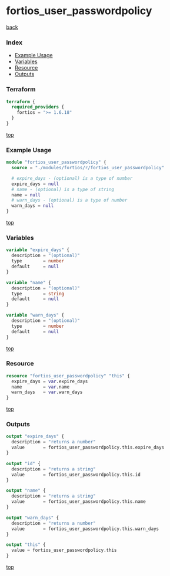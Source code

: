 # fortios_user_passwordpolicy

[back](../fortios.md)

### Index

- [Example Usage](#example-usage)
- [Variables](#variables)
- [Resource](#resource)
- [Outputs](#outputs)

### Terraform

```terraform
terraform {
  required_providers {
    fortios = ">= 1.6.18"
  }
}
```

[top](#index)

### Example Usage

```terraform
module "fortios_user_passwordpolicy" {
  source = "./modules/fortios/r/fortios_user_passwordpolicy"

  # expire_days - (optional) is a type of number
  expire_days = null
  # name - (optional) is a type of string
  name = null
  # warn_days - (optional) is a type of number
  warn_days = null
}
```

[top](#index)

### Variables

```terraform
variable "expire_days" {
  description = "(optional)"
  type        = number
  default     = null
}

variable "name" {
  description = "(optional)"
  type        = string
  default     = null
}

variable "warn_days" {
  description = "(optional)"
  type        = number
  default     = null
}
```

[top](#index)

### Resource

```terraform
resource "fortios_user_passwordpolicy" "this" {
  expire_days = var.expire_days
  name        = var.name
  warn_days   = var.warn_days
}
```

[top](#index)

### Outputs

```terraform
output "expire_days" {
  description = "returns a number"
  value       = fortios_user_passwordpolicy.this.expire_days
}

output "id" {
  description = "returns a string"
  value       = fortios_user_passwordpolicy.this.id
}

output "name" {
  description = "returns a string"
  value       = fortios_user_passwordpolicy.this.name
}

output "warn_days" {
  description = "returns a number"
  value       = fortios_user_passwordpolicy.this.warn_days
}

output "this" {
  value = fortios_user_passwordpolicy.this
}
```

[top](#index)